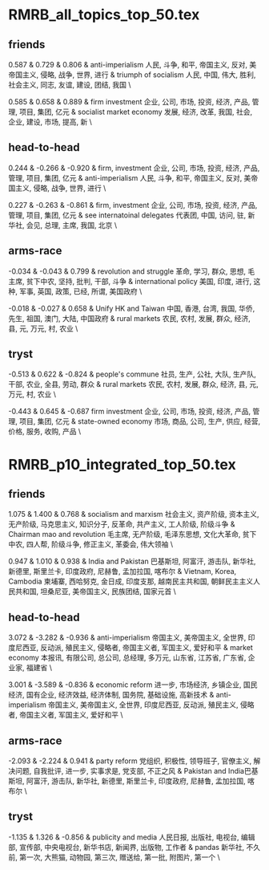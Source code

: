 # RMRB_all_topics_top_50.tex

## friends 

0.587 & 0.729 & 0.806 & anti-imperialism 人民, 斗争, 和平, 帝国主义, 反对, 美帝国主义, 侵略, 战争, 世界, 进行 & triumph of socialism 人民, 中国, 伟大, 胜利, 社会主义, 同志, 友谊, 建设, 团结, 我国 \\ 

0.585 & 0.658 & 0.889 & firm investment 企业, 公司, 市场, 投资, 经济, 产品, 管理, 项目, 集团, 亿元 & socialist market economy 发展, 经济, 改革, 我国, 社会, 企业, 建设, 市场, 提高, 新 \\



## head-to-head 

0.244 & -0.266 & -0.920 & firm, investment 企业, 公司, 市场, 投资, 经济, 产品, 管理, 项目, 集团, 亿元 & anti-imperialism 人民, 斗争, 和平, 帝国主义, 反对, 美帝国主义, 侵略, 战争, 世界, 进行 \\

0.227 & -0.263 & -0.861 & firm, investment 企业, 公司, 市场, 投资, 经济, 产品, 管理, 项目, 集团, 亿元 & see internatoinal delegates 代表团, 中国, 访问, 驻, 新华社, 会见, 总理, 主席, 我国, 北京 \\ 

## arms-race

-0.034 & -0.043 & 0.799 & revolution and struggle 革命, 学习, 群众, 思想, 毛主席, 贫下中农, 坚持, 批判, 干部, 斗争 & international policy 美国, 印度, 进行, 这种, 军事, 英国, 政策, 已经, 所谓, 美国政府 \\

-0.018 & -0.027 & 0.658 & Unify HK and Taiwan 中国, 香港, 台湾, 我国, 华侨, 先生, 祖国, 澳门, 大陆, 中国政府 & rural markets 农民, 农村, 发展, 群众, 经济, 县, 元, 万元, 村, 农业 \\



## tryst

-0.513 & 0.622 & -0.824 & people's commune 社员, 生产, 公社, 大队, 生产队, 干部, 农业, 全县, 劳动, 群众 & rural markets 农民, 农村, 发展, 群众, 经济, 县, 元, 万元, 村, 农业 \\

-0.443 & 0.645 & -0.687 firm investment  企业, 公司, 市场, 投资, 经济, 产品, 管理, 项目, 集团, 亿元 & state-owned economy 市场, 商品, 公司, 生产, 供应, 经营, 价格, 服务, 收购, 产品 \\

 



# RMRB_p10_integrated_top_50.tex

## friends 

1.075 & 1.400 & 0.768 & socialism and marxism 社会主义, 资产阶级, 资本主义, 无产阶级, 马克思主义, 知识分子, 反革命, 共产主义, 工人阶级, 阶级斗争 & Chairman mao and revolution 毛主席, 无产阶级, 毛泽东思想, 文化大革命, 贫下中农, 四人帮, 阶级斗争, 修正主义, 革委会, 伟大领袖 \\ 

0.947 & 1.010 & 0.938 & India and Pakistan 巴基斯坦, 阿富汗, 游击队, 新华社, 新德里, 斯里兰卡, 印度政府, 尼赫鲁, 孟加拉国, 喀布尔 & Vietnam, Korea, Cambodia 柬埔寨, 西哈努克, 金日成, 印度支那, 越南民主共和国, 朝鲜民主主义人民共和国, 坦桑尼亚, 美帝国主义, 民族团结, 国家元首 \\ 



## head-to-head 

3.072 & -3.282 & -0.936 & anti-imperialism 帝国主义, 美帝国主义, 全世界, 印度尼西亚, 反动派, 殖民主义, 侵略者, 帝国主义者, 军国主义, 爱好和平 & market economy 本报讯, 有限公司, 总公司, 总经理, 多万元, 山东省, 江苏省, 广东省, 企业家, 福建省 \\

3.001 & -3.589 & -0.836 & economic reform 进一步, 市场经济, 乡镇企业, 国民经济, 国有企业, 经济效益, 经济体制, 国务院, 基础设施, 高新技术 & anti-imperialism 帝国主义, 美帝国主义, 全世界, 印度尼西亚, 反动派, 殖民主义, 侵略者, 帝国主义者, 军国主义, 爱好和平 \\



## arms-race

-2.093 & -2.224 & 0.941 & party reform 党组织, 积极性, 领导班子, 官僚主义, 解决问题, 自我批评, 进一步, 实事求是, 党支部, 不正之风 & Pakistan and India巴基斯坦, 阿富汗, 游击队, 新华社, 新德里, 斯里兰卡, 印度政府, 尼赫鲁, 孟加拉国, 喀布尔 \\



## tryst 

-1.135 & 1.326 & -0.856 & publicity and media 人民日报, 出版社, 电视台, 编辑部, 宣传部, 中央电视台, 新华书店, 新闻界, 出版物, 工作者 & pandas 新华社, 不久前, 第一次, 大熊猫, 动物园, 第三次, 赠送给, 第一批, 附图片, 第一个 \\







